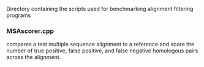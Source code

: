 Directory containing the scripts used for benchmarking alignment filtering programs

### MSAscorer.cpp
compares a test multiple sequence alignment to a reference and score the number of true positive, false positive, and false negative homologous pairs across the alignment.
